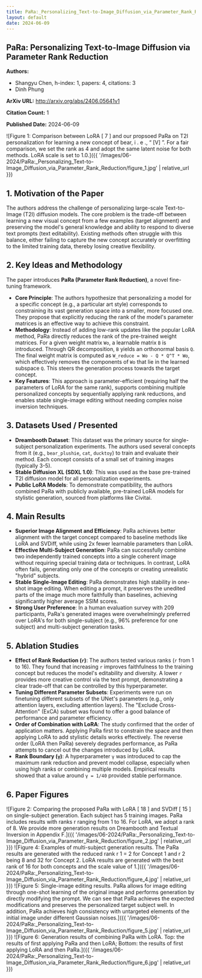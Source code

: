 ```yaml
---
title: PaRa:_Personalizing_Text-to-Image_Diffusion_via_Parameter_Rank_Reduction
layout: default
date: 2024-06-09
---
```

## PaRa: Personalizing Text-to-Image Diffusion via Parameter Rank Reduction
**Authors:**
- Shangyu Chen, h-index: 1, papers: 4, citations: 3
- Dinh Phung

**ArXiv URL:** http://arxiv.org/abs/2406.05641v1

**Citation Count:** 1

**Published Date:** 2024-06-09

![Figure 1: Comparison between LoRA [ 7 ] and our propsoed PaRa on T2I personalization for learning a new concept of bear, i . e ., “ [V] ”. For a fair comparison, we set the rank as 4 and adopt the same latent noise for both methods. LoRA scale is set to 1.0.]({{ '/images/06-2024/PaRa:_Personalizing_Text-to-Image_Diffusion_via_Parameter_Rank_Reduction/figure_1.jpg' | relative_url }})
## 1. Motivation of the Paper
The authors address the challenge of personalizing large-scale Text-to-Image (T2I) diffusion models. The core problem is the trade-off between learning a new visual concept from a few examples (target alignment) and preserving the model's general knowledge and ability to respond to diverse text prompts (text editability). Existing methods often struggle with this balance, either failing to capture the new concept accurately or overfitting to the limited training data, thereby losing creative flexibility.

## 2. Key Ideas and Methodology
The paper introduces **PaRa (Parameter Rank Reduction)**, a novel fine-tuning framework.

- **Core Principle**: The authors hypothesize that personalizing a model for a specific concept (e.g., a particular art style) corresponds to constraining its vast generation space into a smaller, more focused one. They propose that explicitly reducing the rank of the model's parameter matrices is an effective way to achieve this constraint.
- **Methodology**: Instead of adding low-rank updates like the popular LoRA method, PaRa directly reduces the rank of the pre-trained weight matrices. For a given weight matrix `Wo`, a learnable matrix `B` is introduced. Through QR decomposition, `B` yields an orthonormal basis `Q`. The final weight matrix is computed as `W_reduce = Wo - Q * Q^T * Wo`, which effectively removes the components of `Wo` that lie in the learned subspace `Q`. This steers the generation process towards the target concept.
- **Key Features**: This approach is parameter-efficient (requiring half the parameters of LoRA for the same rank), supports combining multiple personalized concepts by sequentially applying rank reductions, and enables stable single-image editing without needing complex noise inversion techniques.

## 3. Datasets Used / Presented
- **Dreambooth Dataset**: This dataset was the primary source for single-subject personalization experiments. The authors used several concepts from it (e.g., `bear_plushie`, `cat`, `ducktoy`) to train and evaluate their method. Each concept consists of a small set of training images (typically 3-5).
- **Stable Diffusion XL (SDXL 1.0)**: This was used as the base pre-trained T2I diffusion model for all personalization experiments.
- **Public LoRA Models**: To demonstrate compatibility, the authors combined PaRa with publicly available, pre-trained LoRA models for stylistic generation, sourced from platforms like Civitai.

## 4. Main Results
- **Superior Image Alignment and Efficiency**: PaRa achieves better alignment with the target concept compared to baseline methods like LoRA and SVDiff, while using 2x fewer learnable parameters than LoRA.
- **Effective Multi-Subject Generation**: PaRa can successfully combine two independently trained concepts into a single coherent image without requiring special training data or techniques. In contrast, LoRA often fails, generating only one of the concepts or creating unrealistic "hybrid" subjects.
- **Stable Single-Image Editing**: PaRa demonstrates high stability in one-shot image editing. When editing a prompt, it preserves the unedited parts of the image much more faithfully than baselines, achieving significantly higher average SSIM scores.
- **Strong User Preference**: In a human evaluation survey with 209 participants, PaRa's generated images were overwhelmingly preferred over LoRA's for both single-subject (e.g., 96% preference for one subject) and multi-subject generation tasks.

## 5. Ablation Studies
- **Effect of Rank Reduction (`r`)**: The authors tested various ranks (`r` from 1 to 16). They found that increasing `r` improves faithfulness to the training concept but reduces the model's editability and diversity. A lower `r` provides more creative control via the text prompt, demonstrating a clear trade-off that can be controlled by this hyperparameter.
- **Tuning Different Parameter Subsets**: Experiments were run on finetuning different subsets of the UNet's parameters (e.g., only attention layers, excluding attention layers). The "Exclude Cross-Attention" (ExCA) subset was found to offer a good balance of performance and parameter efficiency.
- **Order of Combination with LoRA**: The study confirmed that the order of application matters. Applying PaRa first to constrain the space and then applying LoRA to add stylistic details works effectively. The reverse order (LoRA then PaRa) severely degrades performance, as PaRa attempts to cancel out the changes introduced by LoRA.
- **Rank Boundary (`γ`)**: A hyperparameter `γ` was introduced to cap the maximum rank reduction and prevent model collapse, especially when using high ranks or combining multiple models. Empirical results showed that a value around `γ = 1/40` provided stable performance.

## 6. Paper Figures
![Figure 2: Comparing the proposed PaRa with LoRA [ 18 ] and SVDiff [ 15 ] on single-subject generation. Each subject has 5 training images. PaRa includes results with ranks r ranging from 1 to 16. For LoRA, we adopt a rank of 8. We provide more generation results on Dreambooth and Textual Inversion in Appendix F.]({{ '/images/06-2024/PaRa:_Personalizing_Text-to-Image_Diffusion_via_Parameter_Rank_Reduction/figure_2.jpg' | relative_url }})
![Figure 4: Examples of multi-subject generation results. The PaRa results are generated with the reduced rank r 1 = 2 for Concept 1 and r 2 being 8 and 32 for Concept 2. LoRA results are generated with the best rank of 16 for both concepts and the scale value of 1.]({{ '/images/06-2024/PaRa:_Personalizing_Text-to-Image_Diffusion_via_Parameter_Rank_Reduction/figure_4.jpg' | relative_url }})
![Figure 5: Single-image editing results. PaRa allows for image editing through one-shot learning of the original image and performs generation by directly modifying the prompt. We can see that PaRa achieves the expected modifications and preserves the personalized target subject well. In addition, PaRa achieves high consistency with untargeted elements of the initial image under different Gaussian noises.]({{ '/images/06-2024/PaRa:_Personalizing_Text-to-Image_Diffusion_via_Parameter_Rank_Reduction/figure_5.jpg' | relative_url }})
![Figure 6: Generation results of combining PaRa with LoRA. Top: the results of first applying PaRa and then LoRA; Bottom: the results of first applying LoRA and then PaRa.]({{ '/images/06-2024/PaRa:_Personalizing_Text-to-Image_Diffusion_via_Parameter_Rank_Reduction/figure_6.jpg' | relative_url }})
